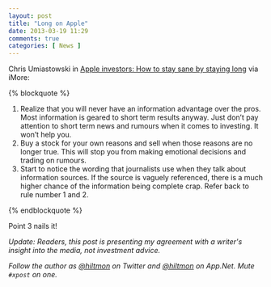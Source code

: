 ```yaml
---
layout: post
title: "Long on Apple"
date: 2013-03-19 11:29
comments: true
categories: [ News ]
---
```


Chris Umiastowski in [Apple investors: How to stay sane by staying long](http://www.imore.com/apple-investors-how-stay-sane-staying-long) via iMore:

{% blockquote %}
<ol>
<li>Realize that you will never have an information advantage over the pros. Most information is geared to short term results anyway. Just don’t pay attention to short term news and rumours when it comes to investing. It won’t help you.</li>
<li>Buy a stock for your own reasons and sell when those reasons are no longer true. This will stop you from making emotional decisions and trading on rumours.</li>
<li>Start to notice the wording that journalists use when they talk about information sources. If the source is vaguely referenced, there is a much higher chance of the information being complete crap. Refer back to rule number 1 and 2.</li>
</ol>
{% endblockquote %}

Point 3 nails it!

*Update: Readers, this post is presenting my agreement with a writer's insight into the media, not investment advice.*

*Follow the author as [@hiltmon](http://twitter.com/hiltmon) on Twitter and [@hiltmon](http://alpha.app.net/hiltmon) on App.Net. Mute `#xpost` on one.*